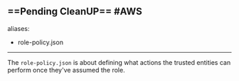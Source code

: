==Pending CleanUP==
 #AWS
---
aliases:
  - role-policy.json
---
The `role-policy.json` is about defining what actions the trusted entities can perform once they've assumed the role.
